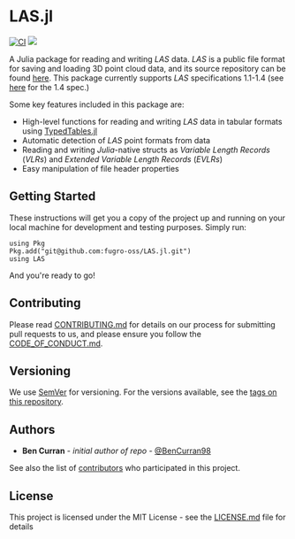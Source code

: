 # LAS.jl 

[![CI](https://github.com/fugro-oss/LAS.jl/actions/workflows/ci.yml/badge.svg?branch=main)](https://github.com/fugro-oss/LAS.jl/actions/workflows/ci.yml)
[![](https://img.shields.io/badge/docs-latest-blue.svg)](https://fugro-oss.github.io/LAS.jl/dev)

A Julia package for reading and writing *LAS* data. *LAS* is a public file format for saving and loading 3D point cloud data, and its source repository can be found [here](https://github.com/ASPRSorg/LAS). This package currently supports *LAS* specifications 1.1-1.4 (see [here](https://www.asprs.org/wp-content/uploads/2019/03/LAS_1_4_r14.pdf) for the 1.4 spec.)

Some key features included in this package are:
* High-level functions for reading and writing *LAS* data in tabular formats using [TypedTables.jl](https://github.com/JuliaData/TypedTables.jl)
* Automatic detection of *LAS* point formats from data
* Reading and writing *Julia*-native structs as *Variable Length Records* (*VLRs*) and *Extended Variable Length Records* (*EVLRs*)
* Easy manipulation of file header properties


## Getting Started

These instructions will get you a copy of the project up and running on your local machine for development and testing purposes. Simply run:

```
using Pkg
Pkg.add("git@github.com:fugro-oss/LAS.jl.git")
using LAS
```

And you're ready to go!

## Contributing

Please read [CONTRIBUTING.md](CONTRIBUTING.md) for details on our process for submitting pull requests to us, and please ensure
you follow the [CODE_OF_CONDUCT.md](CODE_OF_CONDUCT.md).

## Versioning

We use [SemVer](http://semver.org/) for versioning. For the versions available, see the [tags on this repository](https://github.com/fugro-oss/LAS.jl/tags). 

## Authors

* **Ben Curran** - *initial author of repo* - [@BenCurran98](https://github.com/BenCurran98)

See also the list of [contributors](CONTRIBUTORS) who participated in this project.

## License

This project is licensed under the MIT License - see the [LICENSE.md](LICENSE.md) file for details